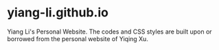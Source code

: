 # yiang-li.github.io
Yiang Li's Personal Website. The codes and CSS styles are built upon or borrowed from the personal website of Yiqing Xu.
